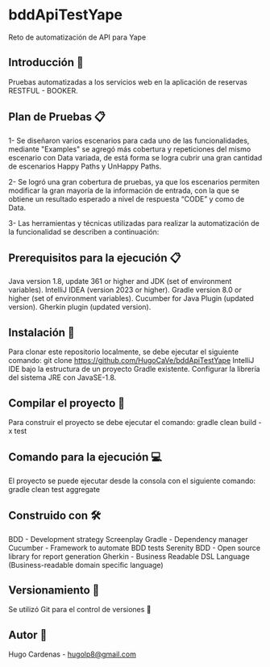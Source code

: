 # bddApiTestYape
Reto de automatización de API para Yape

## Introducción 🚀

Pruebas automatizadas a los servicios web en la aplicación de reservas RESTFUL - BOOKER.

## Plan de Pruebas 📋
1- Se diseñaron varios escenarios para cada uno de las funcionalidades, mediante "Examples" se agregó más cobertura y repeticiones del mismo escenario con Data variada, de está forma se logra  cubrir una gran cantidad de escenarios Happy Paths y UnHappy Paths.

2- Se logró una gran cobertura de pruebas, ya que los escenarios permiten modificar la gran mayoría de la información de entrada, con la que se obtiene un resultado esperado a nivel de respuesta “CODE” y como de Data.

3- Las herramientas y técnicas utilizadas para realizar la automatización de la funcionalidad se describen a continuación:

## Prerequisitos para la ejecución 📋

Java version 1.8, update 361 or higher and JDK (set of environment variables).
IntelliJ IDEA (version 2023 or higher).
Gradle version 8.0 or higher (set of environment variables).
Cucumber for Java Plugin (updated version).
Gherkin plugin (updated version).

## Instalación 🔧

Para clonar este repositorio localmente, se debe ejecutar el siguiente comando: git clone https://github.com/HugoCaVe/bddApiTestYape
IntelliJ IDE bajo la estructura de un proyecto Gradle existente.
Configurar la librería del sistema JRE con JavaSE-1.8.

## Compilar el proyecto 🔨

Para construir el proyecto se debe ejecutar el comando: gradle clean build -x test

## Comando para la ejecución 💻

El proyecto se puede ejecutar desde la consola con el siguiente comando: gradle clean test aggregate

## Construido con 🛠

BDD - Development strategy
Screenplay
Gradle - Dependency manager
Cucumber - Framework to automate BDD tests
Serenity BDD - Open source library for report generation
Gherkin - Business Readable DSL Language (Business-readable domain specific language)

## Versionamiento 📌

Se utilizó Git para el control de versiones 🔀

## Autor 👨

Hugo Cardenas - hugolp8@gmail.com
